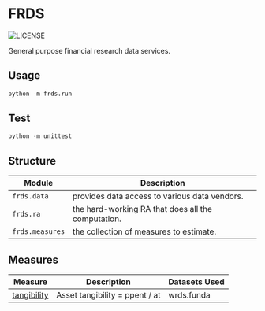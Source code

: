 # FRDS

![LICENSE](https://img.shields.io/github/license/mgao6767/frds?color=green)

General purpose financial research data services.

## Usage

```python
python -m frds.run
```

## Test

```python
python -m unittest
```

## Structure

| Module          | Description                                        |
|-----------------|----------------------------------------------------|
| `frds.data`     | provides data access to various data vendors.      |
| `frds.ra`       | the hard-working RA that does all the computation. |
| `frds.measures` | the collection of measures to estimate.            |

## Measures

| Measure                                      | Description                    | Datasets Used |
|----------------------------------------------|--------------------------------|---------------|
| [tangibility](/frds/measures/tangibility.py) | Asset tangibility = ppent / at | wrds.funda    |